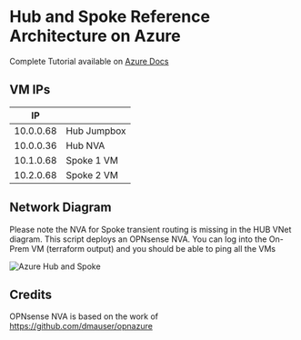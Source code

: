 # Hub and Spoke Reference Architecture on Azure

Complete Tutorial available on [Azure Docs](https://docs.microsoft.com/de-de/azure/developer/terraform/hub-spoke-introduction)

## VM IPs

|IP| |
|-|-|
|10.0.0.68|Hub Jumpbox|
|10.0.0.36|Hub NVA|
|10.1.0.68|Spoke 1 VM|
|10.2.0.68|Spoke 2 VM|

## Network Diagram

Please note the NVA for Spoke transient routing is missing in the HUB VNet diagram. This script deploys an OPNsense NVA. 
You can log into the On-Prem VM (terraform output) and you should be able to ping all the VMs

![Azure Hub and Spoke](https://docs.microsoft.com/de-de/azure/developer/terraform/media/hub-and-spoke-tutorial-series/hub-spoke-architecture.png)

## Credits
OPNsense NVA is based on the work of https://github.com/dmauser/opnazure
